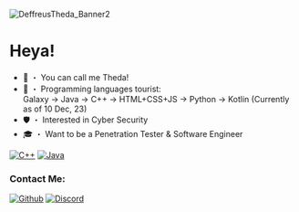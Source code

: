 ![DeffreusTheda_Banner2](https://github.com/DeffreusTheda/DeffreusTheda/assets/147963726/efb73163-a919-4d0e-ba7c-1788a7612603)<br>
# Heya!
- 👋 ・ You can call me Theda!
- 🚌 ・ Programming languages tourist:<br>
Galaxy -> Java -> C++ -> HTML+CSS+JS -> Python -> Kotlin (Currently as of 10 Dec, 23)
- 🛡 ・ Interested in Cyber Security
- 🎓 ・ Want to be a Penetration Tester & Software Engineer

[![C++](https://img.shields.io/badge/C%2B%2B-00599C?style=for-the-badge&logo=c%2B%2B&logoColor=white)](https://www.sololearn.com/certificates/CC-HZT0GN5W)
[![Java](https://img.shields.io/badge/java-%23ED8B00.svg?style=for-the-badge&logo=openjdk&logoColor=white)](https://www.sololearn.com/certificates/CC-AUOPPNW)

### Contact Me:
[![Github](https://img.shields.io/badge/GitHub-100000?style=for-the-badge&logo=github&logoColor=white)](https://github.com/DeffreusTheda)
[![Discord](https://img.shields.io/badge/Discord-5865F2?style=for-the-badge&logo=discord&logoColor=white)](https://discordapp.com/users/759198715159511070)<br>

<!---
DeffreusTheda/DeffreusTheda is a ✨ special ✨ repository because its `README.md` (this file) appears on your GitHub profile.
You can click the Preview link to take a look at your changes.
--->
